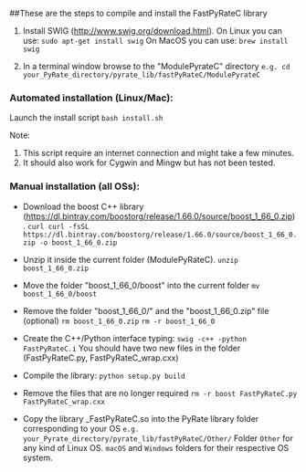 ##These are the steps to compile and install the FastPyRateC library


1. Install SWIG (http://www.swig.org/download.html).
   On Linux you can use: `sudo apt-get install swig` 
   On MacOS you can use: `brew install swig`

2. In a terminal window browse to the "ModulePyrateC" directory
   `e.g. cd your_PyRate_directory/pyrate_lib/fastPyRateC/ModulePyrateC`


### Automated installation (Linux/Mac):

Launch the install script
`bash install.sh`

Note: 
1. This script require an internet connection and might take a few minutes.
2.  It should also work for Cygwin and Mingw but has not been tested.


### Manual installation (all OSs):
* Download the boost C++ library (https://dl.bintray.com/boostorg/release/1.66.0/source/boost_1_66_0.zip).
`curl curl -fsSL https://dl.bintray.com/boostorg/release/1.66.0/source/boost_1_66_0.zip -o boost_1_66_0.zip`

* Unzip it inside the current folder (ModulePyRateC).
`unzip boost_1_66_0.zip`

* Move the folder "boost_1_66_0/boost" into the current folder
`mv boost_1_66_0/boost`

* Remove the folder "boost_1_66_0/" and the "boost_1_66_0.zip" file (optional) 
`rm boost_1_66_0.zip`
`rm -r boost_1_66_0`

* Create the C++/Python interface typing: 
`swig -c++ -python FastPyRateC.i`
You should have two new files in the folder (FastPyRateC.py, FastPyRateC_wrap.cxx)

* Compile the library:
`python setup.py build`

* Remove the files that are no longer required
`rm -r boost FastPyRateC.py FastPyRateC_wrap.cxx`

* Copy the library _FastPyRateC.so into the PyRate library folder corresponding to your OS 
`e.g. your_Pyrate_directory/pyrate_lib/fastPyRateC/Other/`
Folder `Other` for any kind of Linux OS. `macOS` and `Windows` folders for their respective OS system.
